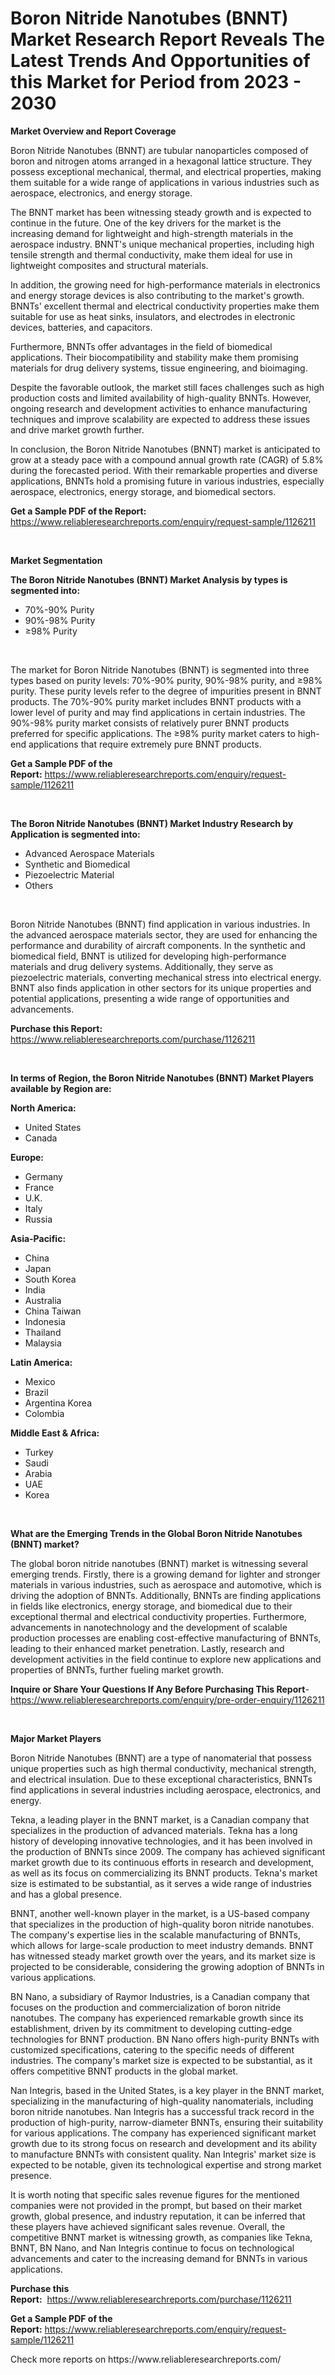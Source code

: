 <p><h1>Boron Nitride Nanotubes (BNNT) Market Research Report Reveals The Latest Trends And Opportunities of this Market for Period from 2023 - 2030</h1></p><p><strong>Market Overview and Report Coverage</strong></p>
<p><p>Boron Nitride Nanotubes (BNNT) are tubular nanoparticles composed of boron and nitrogen atoms arranged in a hexagonal lattice structure. They possess exceptional mechanical, thermal, and electrical properties, making them suitable for a wide range of applications in various industries such as aerospace, electronics, and energy storage.</p><p>The BNNT market has been witnessing steady growth and is expected to continue in the future. One of the key drivers for the market is the increasing demand for lightweight and high-strength materials in the aerospace industry. BNNT's unique mechanical properties, including high tensile strength and thermal conductivity, make them ideal for use in lightweight composites and structural materials.</p><p>In addition, the growing need for high-performance materials in electronics and energy storage devices is also contributing to the market's growth. BNNTs' excellent thermal and electrical conductivity properties make them suitable for use as heat sinks, insulators, and electrodes in electronic devices, batteries, and capacitors.</p><p>Furthermore, BNNTs offer advantages in the field of biomedical applications. Their biocompatibility and stability make them promising materials for drug delivery systems, tissue engineering, and bioimaging.</p><p>Despite the favorable outlook, the market still faces challenges such as high production costs and limited availability of high-quality BNNTs. However, ongoing research and development activities to enhance manufacturing techniques and improve scalability are expected to address these issues and drive market growth further.</p><p>In conclusion, the Boron Nitride Nanotubes (BNNT) market is anticipated to grow at a steady pace with a compound annual growth rate (CAGR) of 5.8% during the forecasted period. With their remarkable properties and diverse applications, BNNTs hold a promising future in various industries, especially aerospace, electronics, energy storage, and biomedical sectors.</p></p>
<p><strong>Get a Sample PDF of the Report:</strong> <a href="https://www.reliableresearchreports.com/enquiry/request-sample/1126211">https://www.reliableresearchreports.com/enquiry/request-sample/1126211</a></p>
<p>&nbsp;</p>
<p><strong>Market Segmentation</strong></p>
<p><strong>The Boron Nitride Nanotubes (BNNT) Market Analysis by types is segmented into:</strong></p>
<p><ul><li>70%-90% Purity</li><li>90%-98% Purity</li><li>≥98% Purity</li></ul></p>
<p>&nbsp;</p>
<p><p>The market for Boron Nitride Nanotubes (BNNT) is segmented into three types based on purity levels: 70%-90% purity, 90%-98% purity, and ≥98% purity. These purity levels refer to the degree of impurities present in BNNT products. The 70%-90% purity market includes BNNT products with a lower level of purity and may find applications in certain industries. The 90%-98% purity market consists of relatively purer BNNT products preferred for specific applications. The ≥98% purity market caters to high-end applications that require extremely pure BNNT products.</p></p>
<p><strong>Get a Sample PDF of the Report:</strong>&nbsp;<a href="https://www.reliableresearchreports.com/enquiry/request-sample/1126211">https://www.reliableresearchreports.com/enquiry/request-sample/1126211</a></p>
<p>&nbsp;</p>
<p><strong>The Boron Nitride Nanotubes (BNNT) Market Industry Research by Application is segmented into:</strong></p>
<p><ul><li>Advanced Aerospace Materials</li><li>Synthetic and Biomedical</li><li>Piezoelectric Material</li><li>Others</li></ul></p>
<p>&nbsp;</p>
<p><p>Boron Nitride Nanotubes (BNNT) find application in various industries. In the advanced aerospace materials sector, they are used for enhancing the performance and durability of aircraft components. In the synthetic and biomedical field, BNNT is utilized for developing high-performance materials and drug delivery systems. Additionally, they serve as piezoelectric materials, converting mechanical stress into electrical energy. BNNT also finds application in other sectors for its unique properties and potential applications, presenting a wide range of opportunities and advancements.</p></p>
<p><strong>Purchase this Report:</strong>&nbsp; <a href="https://www.reliableresearchreports.com/purchase/1126211">https://www.reliableresearchreports.com/purchase/1126211</a></p>
<p>&nbsp;</p>
<p><strong>In terms of Region, the Boron Nitride Nanotubes (BNNT) Market Players available by Region are:</strong></p>
<p>
    <p> <strong> North America: </strong>
        <ul>
            <li>United States</li>
            <li>Canada</li>
        </ul>
        </p> 
    <p> <strong> Europe: </strong>
        <ul>
            <li>Germany</li>
            <li>France</li>
            <li>U.K.</li>
            <li>Italy</li>
            <li>Russia</li>
        </ul>
        </p> 
    <p> <strong> Asia-Pacific: </strong>
        <ul>
            <li>China</li>
            <li>Japan</li>
            <li>South Korea</li>
            <li>India</li>
            <li>Australia</li>
            <li>China Taiwan</li>
            <li>Indonesia</li>
            <li>Thailand</li>
            <li>Malaysia</li>
        </ul>
        </p> 
    <p> <strong> Latin America: </strong>
        <ul>
            <li>Mexico</li>
            <li>Brazil</li>
            <li>Argentina Korea</li>
            <li>Colombia</li>
        </ul>
        </p> 
    <p> <strong> Middle East & Africa: </strong>
        <ul>
            <li>Turkey</li>
            <li>Saudi</li>
            <li>Arabia</li>
            <li>UAE</li>
            <li>Korea</li>
        </ul>
    </p>
    </p>
<p>&nbsp;</p>
<p><strong>What are the Emerging Trends in the Global Boron Nitride Nanotubes (BNNT) market?</strong></p>
<p><p>The global boron nitride nanotubes (BNNT) market is witnessing several emerging trends. Firstly, there is a growing demand for lighter and stronger materials in various industries, such as aerospace and automotive, which is driving the adoption of BNNTs. Additionally, BNNTs are finding applications in fields like electronics, energy storage, and biomedical due to their exceptional thermal and electrical conductivity properties. Furthermore, advancements in nanotechnology and the development of scalable production processes are enabling cost-effective manufacturing of BNNTs, leading to their enhanced market penetration. Lastly, research and development activities in the field continue to explore new applications and properties of BNNTs, further fueling market growth.</p></p>
<p><strong>Inquire or Share Your Questions If Any Before Purchasing This Report</strong>- <a href="https://www.reliableresearchreports.com/enquiry/pre-order-enquiry/1126211">https://www.reliableresearchreports.com/enquiry/pre-order-enquiry/1126211</a></p>
<p>&nbsp;</p>
<p><strong>Major Market Players</strong></p>
<p><p>Boron Nitride Nanotubes (BNNT) are a type of nanomaterial that possess unique properties such as high thermal conductivity, mechanical strength, and electrical insulation. Due to these exceptional characteristics, BNNTs find applications in several industries including aerospace, electronics, and energy.</p><p>Tekna, a leading player in the BNNT market, is a Canadian company that specializes in the production of advanced materials. Tekna has a long history of developing innovative technologies, and it has been involved in the production of BNNTs since 2009. The company has achieved significant market growth due to its continuous efforts in research and development, as well as its focus on commercializing its BNNT products. Tekna's market size is estimated to be substantial, as it serves a wide range of industries and has a global presence.</p><p>BNNT, another well-known player in the market, is a US-based company that specializes in the production of high-quality boron nitride nanotubes. The company's expertise lies in the scalable manufacturing of BNNTs, which allows for large-scale production to meet industry demands. BNNT has witnessed steady market growth over the years, and its market size is projected to be considerable, considering the growing adoption of BNNTs in various applications.</p><p>BN Nano, a subsidiary of Raymor Industries, is a Canadian company that focuses on the production and commercialization of boron nitride nanotubes. The company has experienced remarkable growth since its establishment, driven by its commitment to developing cutting-edge technologies for BNNT production. BN Nano offers high-purity BNNTs with customized specifications, catering to the specific needs of different industries. The company's market size is expected to be substantial, as it offers competitive BNNT products in the global market.</p><p>Nan Integris, based in the United States, is a key player in the BNNT market, specializing in the manufacturing of high-quality nanomaterials, including boron nitride nanotubes. Nan Integris has a successful track record in the production of high-purity, narrow-diameter BNNTs, ensuring their suitability for various applications. The company has experienced significant market growth due to its strong focus on research and development and its ability to manufacture BNNTs with consistent quality. Nan Integris' market size is expected to be notable, given its technological expertise and strong market presence.</p><p>It is worth noting that specific sales revenue figures for the mentioned companies were not provided in the prompt, but based on their market growth, global presence, and industry reputation, it can be inferred that these players have achieved significant sales revenue. Overall, the competitive BNNT market is witnessing growth, as companies like Tekna, BNNT, BN Nano, and Nan Integris continue to focus on technological advancements and cater to the increasing demand for BNNTs in various applications.</p></p>
<p><strong>Purchase this Report:</strong>&nbsp;&nbsp;<a href="https://www.reliableresearchreports.com/purchase/1126211">https://www.reliableresearchreports.com/purchase/1126211</a></p>
<p></p>
<p><strong>Get a Sample PDF of the Report:</strong>&nbsp;<a href="https://www.reliableresearchreports.com/enquiry/request-sample/1126211">https://www.reliableresearchreports.com/enquiry/request-sample/1126211</a></p>
<p>Check more reports on https://www.reliableresearchreports.com/</p>